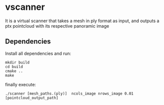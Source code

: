 # vscanner

It is a virtual scanner that takes a mesh  in ply format as input, and outputs a ptx pointcloud with its respective panoramic image

## Dependencies

[gproshan]: https://github.com/larc/gproshan/tree/alpha

 

Install all dependencies and run:

	mkdir build
	cd build
	cmake ..
	make

finally execute:

	./scanner [mesh_paths.(ply)]  ncols_image nrows_image 0.01 [pointcloud_output_path]

### 

